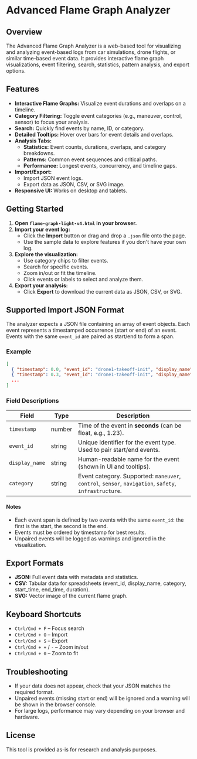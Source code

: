 # Advanced Flame Graph Analyzer

## Overview

The Advanced Flame Graph Analyzer is a web-based tool for visualizing and analyzing event-based logs from car simulations, drone flights, or similar time-based event data. It provides interactive flame graph visualizations, event filtering, search, statistics, pattern analysis, and export options.

## Features

- **Interactive Flame Graphs:** Visualize event durations and overlaps on a timeline.
- **Category Filtering:** Toggle event categories (e.g., maneuver, control, sensor) to focus your analysis.
- **Search:** Quickly find events by name, ID, or category.
- **Detailed Tooltips:** Hover over bars for event details and overlaps.
- **Analysis Tabs:**
  - **Statistics:** Event counts, durations, overlaps, and category breakdowns.
  - **Patterns:** Common event sequences and critical paths.
  - **Performance:** Longest events, concurrency, and timeline gaps.
- **Import/Export:**
  - Import JSON event logs.
  - Export data as JSON, CSV, or SVG image.
- **Responsive UI:** Works on desktop and tablets.

## Getting Started

1. **Open `flame-graph-light-v4.html` in your browser.**
2. **Import your event log:**
   - Click the **Import** button or drag and drop a `.json` file onto the page.
   - Use the sample data to explore features if you don't have your own log.
3. **Explore the visualization:**
   - Use category chips to filter events.
   - Search for specific events.
   - Zoom in/out or fit the timeline.
   - Click events or labels to select and analyze them.
4. **Export your analysis:**
   - Click **Export** to download the current data as JSON, CSV, or SVG.

## Supported Import JSON Format

The analyzer expects a JSON file containing an array of event objects. Each event represents a timestamped occurrence (start or end) of an event. Events with the same `event_id` are paired as start/end to form a span.

### Example

```json
[
  { "timestamp": 0.0, "event_id": "drone1-takeoff-init", "display_name": "Drone 1 – Takeoff Initialized", "category": "maneuver" },
  { "timestamp": 0.3, "event_id": "drone1-takeoff-init", "display_name": "Drone 1 – Takeoff Init Complete", "category": "maneuver" },
  ...
]
```

### Field Descriptions

| Field         | Type    | Description                                                                 |
|-------------- |---------|-----------------------------------------------------------------------------|
| `timestamp`   | number  | Time of the event in **seconds** (can be float, e.g., 1.23).                 |
| `event_id`    | string  | Unique identifier for the event type. Used to pair start/end events.         |
| `display_name`| string  | Human-readable name for the event (shown in UI and tooltips).                |
| `category`    | string  | Event category. Supported: `maneuver`, `control`, `sensor`, `navigation`, `safety`, `infrastructure`. |

#### Notes
- Each event span is defined by two events with the same `event_id`: the first is the start, the second is the end.
- Events must be ordered by timestamp for best results.
- Unpaired events will be logged as warnings and ignored in the visualization.

## Export Formats

- **JSON:** Full event data with metadata and statistics.
- **CSV:** Tabular data for spreadsheets (event_id, display_name, category, start_time, end_time, duration).
- **SVG:** Vector image of the current flame graph.

## Keyboard Shortcuts

- `Ctrl/Cmd + F` – Focus search
- `Ctrl/Cmd + O` – Import
- `Ctrl/Cmd + S` – Export
- `Ctrl/Cmd + +` / `-` – Zoom in/out
- `Ctrl/Cmd + 0` – Zoom to fit

## Troubleshooting

- If your data does not appear, check that your JSON matches the required format.
- Unpaired events (missing start or end) will be ignored and a warning will be shown in the browser console.
- For large logs, performance may vary depending on your browser and hardware.

## License

This tool is provided as-is for research and analysis purposes.

